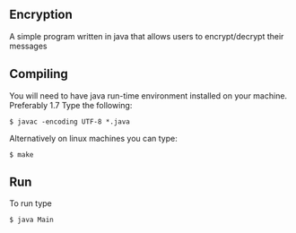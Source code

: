 ## Encryption ##

A simple program written in java that allows users to encrypt/decrypt their messages

## Compiling ##
You will need to have java run-time environment installed on your machine. Preferably 1.7
Type the following:

`$ javac -encoding UTF-8 *.java`

Alternatively on linux machines you can type:

`$ make`

## Run ##
To run type

`$ java Main`
